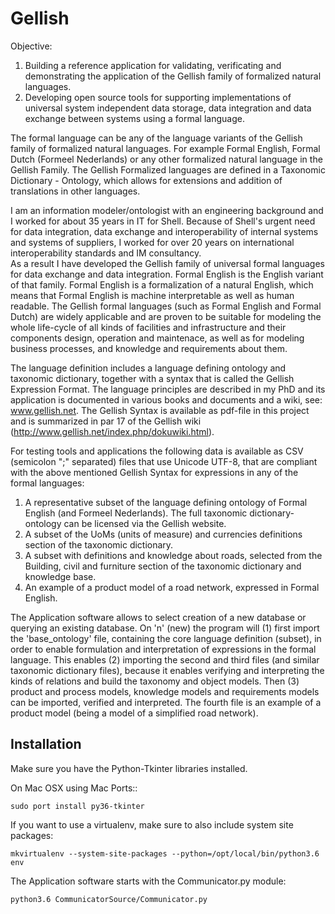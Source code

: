# Gellish
Objective:  
1. Building a reference application for validating, verificating and demonstrating the application of the Gellish family of formalized natural languages.  
2. Developing open source tools for supporting implementations of universal system independent data storage, data integration and data exchange between systems using a formal language.  

The formal language can be any of the language variants of the Gellish family of formalized natural languages. For example Formal English, Formal Dutch (Formeel Nederlands) or any other formalized natural language in the Gellish Family. The Gellish Formalized languages are defined in a Taxonomic Dictionary - Ontology, which allows for extensions and addition of translations in other languages.  

I am an information modeler/ontologist with an engineering background and I worked for about 35 years in IT for Shell. Because of Shell's urgent need for data integration, data exchange and interoperability of internal systems and systems of suppliers, I worked for over 20 years on international interoperability standards and IM consultancy.  
As a result I have developed the Gellish family of universal formal languages for data exchange and data integration. Formal English is the English variant of that family. Formal English is a formalization of a natural English, which means that Formal English is machine interpretable as well as human readable. The Gellish formal languages (such as Formal English and Formal Dutch) are widely applicable and are proven to be suitable for modeling the whole life-cycle of all kinds of facilities and infrastructure and their components design, operation and maintenace, as well as for modeling business processes, and knowledge and requirements about them.  
  
The language definition includes a language defining ontology and taxonomic dictionary, together with a syntax that is called the Gellish Expression Format. The language principles are described in my PhD and its application is documented in various books and documents and a wiki, see: www.gellish.net. The Gellish Syntax is available as pdf-file in this project and is summarized in par 17 of the Gellish wiki (http://www.gellish.net/index.php/dokuwiki.html).  
  
For testing tools and applications the following data is available as CSV (semicolon ";" separated) files that use Unicode UTF-8, that are compliant with the above mentioned Gellish Syntax for expressions in any of the formal languages:  
1. A representative subset of the language defining ontology of Formal English (and Formeel Nederlands). The full taxonomic dictionary-ontology can be licensed via the Gellish website.  
2. A subset of the UoMs (units of measure) and currencies definitions section of the taxonomic dictionary.  
3. A subset with definitions and knowledge about roads, selected from the Building, civil and furniture section of the taxonomic dictionary and knowledge base.  
4. An example of a product model of a road network, expressed in Formal English.  

The Application software allows to select creation of a new database or querying an existing database. On 'n' (new) the program will (1) first import the 'base_ontology' file, containing the core language definition (subset), in order to enable formulation and interpretation of expressions in the formal language. This enables (2) importing the second and third files (and similar taxonomic dictionary files), because it enables verifying and interpreting the kinds of relations and build the taxonomy and object models. Then (3) product and process models, knowledge models and requirements models can be imported, verified and interpreted. The fourth file is an example of a product model (being a model of a simplified road network).


## Installation

Make sure you have the Python-Tkinter libraries installed.

On Mac OSX using Mac Ports::

    sudo port install py36-tkinter

If you want to use a virtualenv, make sure to also include system site packages:

    mkvirtualenv --system-site-packages --python=/opt/local/bin/python3.6 env

The Application software starts with the Communicator.py module:

    python3.6 CommunicatorSource/Communicator.py
